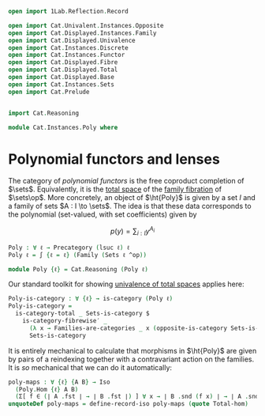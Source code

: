 ```agda
open import 1Lab.Reflection.Record

open import Cat.Univalent.Instances.Opposite
open import Cat.Displayed.Instances.Family
open import Cat.Displayed.Univalence
open import Cat.Instances.Discrete
open import Cat.Instances.Functor
open import Cat.Displayed.Fibre
open import Cat.Displayed.Total
open import Cat.Displayed.Base
open import Cat.Instances.Sets
open import Cat.Prelude


import Cat.Reasoning

module Cat.Instances.Poly where
```

# Polynomial functors and lenses

The category of _polynomial functors_ is the free coproduct completion
of $\sets$. Equivalently, it is the [total space] of the [family
fibration] of $\sets\op$. More concretely, an object of $\ht{Poly}$ is
given by a set $I$ and a family of sets $A : I \to \sets$. The idea is that
these data corresponds to the polynomial (set-valued, with set
coefficients) given by

$$
p(y) = \sum_{i : I} y^{A_i}
$$

[total space]: Cat.Displayed.Total.html
[family fibration]: Cat.Displayed.Instances.Family.html

```agda
Poly : ∀ ℓ → Precategory (lsuc ℓ) ℓ
Poly ℓ = ∫ {ℓ = ℓ} (Family (Sets ℓ ^op))

module Poly {ℓ} = Cat.Reasoning (Poly ℓ)
```

Our standard toolkit for showing [univalence of total spaces] applies here:

[univalence of total spaces]: Cat.Displayed.Univalence.html

```agda
Poly-is-category : ∀ {ℓ} → is-category (Poly ℓ)
Poly-is-category =
  is-category-total _ Sets-is-category $
    is-category-fibrewise′ _
      (λ x → Families-are-categories _ x (opposite-is-category Sets-is-category))
      Sets-is-category
```

It is entirely mechanical to calculate that morphisms in $\ht{Poly}$ are
given by pairs of a reindexing together with a contravariant action on
the families. It is _so_ mechanical that we can do it automatically:

```agda
poly-maps : ∀ {ℓ} {A B} → Iso
  (Poly.Hom {ℓ} A B)
  (Σ[ f ∈ (∣ A .fst ∣ → ∣ B .fst ∣) ] ∀ x → ∣ B .snd (f x) ∣ → ∣ A .snd x ∣)
unquoteDef poly-maps = define-record-iso poly-maps (quote Total-hom)
```

